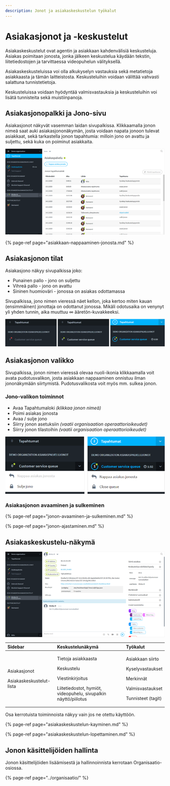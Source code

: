 ```yaml
---
description: Jonot ja asiakaskeskustelun työkalut
---
```


# Asiakasjonot ja -keskustelut

Asiakaskeskustelut ovat agentin ja asiakkaan kahdenvälisiä keskusteluja. Asiakas poimitaan jonosta, jonka jälkeen keskustelua käydään tekstin, liitetiedostojen ja tarvittaessa videopuhelun välityksellä.

Asiakaskeskusteluissa voi olla alkukyselyn vastauksia sekä metatietoja asiakkaasta ja tämän laitteistosta. Keskusteluihin voidaan välittää vahvasti salattuna tunnistetietoja.

Keskusteluissa voidaan hyödyntää valmisvastauksia ja keskusteluihin voi lisätä tunnisteita sekä muistiinpanoja.

## Asiakasjonopalkki ja Jono-sivu

Asiakasjonot näkyvät vasemman laidan sivupalkissa. Klikkaamalla jonon nimeä saat auki asiakasjononäkymän, josta voidaan napata jonoon tulevat asiakkaat, sekä tarkastella jonon tapahtumia: milloin jono on avattu ja suljettu, sekä kuka on poiminut asiakkaita.

![Asiakasjono sivupalkissa sek&#xE4; jonon&#xE4;kym&#xE4;](../.gitbook/assets/customerchat-queue-and-queue-log.png)

{% page-ref page="asiakkaan-nappaaminen-jonosta.md" %}

## Asiakasjonon tilat

Asiakasjono näkyy sivupalkissa joko: 

* Punainen pallo - jono on suljettu
* Vihreä pallo - jono on avattu 
* Sininen huomioväri - jonossa on asiakas odottamassa

Sivupalkissa, jono nimen vieressä näet kellon, joka kertoo miten kauan \(ensimmäinen\) jonottaja on odottanut jonossa. Mikäli odotusaika on venynyt yli yhden tunnin, aika muuttuu ∞ ääretön-kuvakkeeksi.

![Asiakasjono sivupalkissa: Suljettu \(punainen\), avattu \(vihre&#xE4;\), asiakas jonossa \(sininen\)](../.gitbook/assets/queue-status-activity-fi.png)

## Asiakasjonon valikko

Sivupalkissa, jonon nimen vieressä olevaa nuoli-ikonia klikkaamalla voit avata pudotusvalikon, josta asiakkaan nappaaminen onnistuu ilman jononäkymään siirtymistä. Pudotusvalikosta voit myös mm. sulkea jonon.

### **Jono-valikon toiminnot**

* Avaa Tapahtumaloki _\(klikkaa jonon nimeä\)_
* Poimi asiakas jonosta
* Avaa / sulje jono
* Siirry jonon asetuksiin _\(vaatii organisaation operaattorioikeudet\)_
* Siirry jonon tilastoihin _\(vaatii organisaation operaattorioikeudet\)_

![Asiakasjonon valikko. Saat avattua valikon klikkaamalla nuoli-ikonia.](../.gitbook/assets/sidebar-queue-bar-menus-fi.png)

### Asiakasjonon avaaminen ja sulkeminen

{% page-ref page="jonon-avaaminen-ja-sulkeminen.md" %}

{% page-ref page="jonon-ajastaminen.md" %}

## Asiakaskeskustelu-näkymä <a id="asiakaskeskustelu-nakyma"></a>

![Asiakaskeskustelu-n&#xE4;kym&#xE4;](../.gitbook/assets/customerchat-start.png)

<table>
  <thead>
    <tr>
      <th style="text-align:left">Sidebar</th>
      <th style="text-align:left">Keskustelun&#xE4;kym&#xE4;</th>
      <th style="text-align:left">Ty&#xF6;kalut</th>
    </tr>
  </thead>
  <tbody>
    <tr>
      <td style="text-align:left">
        <p>Asiakasjonot</p>
        <p>Asiakaskeskustelut-lista</p>
        <p></p>
        <p></p>
      </td>
      <td style="text-align:left">
        <p>Tietoja asiakkaasta</p>
        <p>Keskustelu</p>
        <p>Viestinkirjoitus</p>
        <p>Liitetiedostot, hymi&#xF6;t, videopuhelu, sivupalkin n&#xE4;ytt&#xF6;/piilotus</p>
      </td>
      <td style="text-align:left">
        <p>Asiakkaan siirto</p>
        <p>Kyselyvastaukset</p>
        <p>Merkinn&#xE4;t</p>
        <p>Valmisvastaukset</p>
        <p>Tunnisteet (tagit)</p>
      </td>
    </tr>
  </tbody>
</table>

Osa kerrotuista toiminnoista näkyy vain jos ne otettu käyttöön.

{% page-ref page="asiakaskeskustelun-kayminen.md" %}

{% page-ref page="asiakaskeskustelun-lopettaminen.md" %}

## Jonon käsittelijöiden hallinta <a id="jonon-kasittelijoiden-hallinta"></a>

Jonon käsittelijöiden lisäämisestä ja hallinnoinnista kerrotaan Organisaatio-osiossa.

{% page-ref page="../organisaatio/" %}

